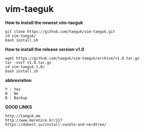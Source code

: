 vim-taeguk
=============

__How to install the newest vim-taeguk__

	git clone https://github.com/taeguk/vim-taeguk.git
	cd vim-taeguk/
	bash install.sh
	
__How to install the release version v1.0__

	wget https://github.com/taeguk/vim-taeguk/archive/v1.0.tar.gz
	tar -xvzf v1.0.tar.gz
	cd vim-taeguk-1.0/
	bash install.sh
	
__abbreviation__
	
	Y : Yes
	N : No
	B : Backup

__GOOD LINKS__

	http://taeguk.me
	http://www.morenice.kr/117
	https://dobest.io/install-vundle-and-nerdtree/

